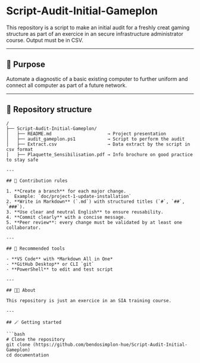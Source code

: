 # Script-Audit-Initial-Gameplon

This repository is a script to make an initial audit for a freshly creat gaming structure as part of an exercice in an secure infrastructure administrator course. Output must be in CSV. 

---

## 🎯 Purpose

Automate a diagnostic of a basic existing computer to further uniform and connect all computer as part of a future network.

---

## 📂 Repository structure

```
/
├── Script-Audit-Initial-Gameplon/
│   ├── README.md                     → Project presentation
│   ├── audit_gameplon.ps1            → Script to perform the audit
│   ├── Extract.csv                   → Data extract by the script in csv format
│   ├── Plaquette_Sensibilisation.pdf → Info brochure on good practice to stay safe

---

## 🧩 Contribution rules

1. **Create a branch** for each major change.  
   Example: `doc/project-1-update-installation`
2. **Write in Markdown** (`.md`) with structured titles (`#`, `##`, `###`).
3. **Use clear and neutral English** to ensure reusability.
4. **Commit clearly** with a concise message.
5. **Peer review**: every change must be validated by at least one collaborator.

---

## 🧰 Recommended tools

- **VS Code** with *Markdown All in One*
- **GitHub Desktop** or CLI `git`
- **PowerShell** to edit and test script

---

## 🧑‍💻 About

This repository is just an exercice in an SIA training course.

---

## 🪄 Getting started

```bash
# Clone the repository
git clone (https://github.com/bendosimplon-hue/Script-Audit-Initial-Gameplon)
cd documentation
